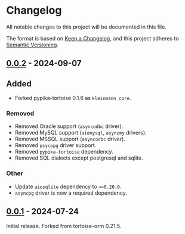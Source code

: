 # Changelog

All notable changes to this project will be documented in this file.

The format is based on [Keep a Changelog], and this project adheres to [Semantic Versioning].

## [0.0.2] - 2024-09-07

## Added

- Forked pypika-tortoise 0.1.6 as `kleinmann_core`.

### Removed

- Removed Oracle support (`asyncodbc` driver).
- Removed MySQL support (`aiomysql`, `asyncmy` drivers).
- Removed MSSQL support (`asyncodbc` driver).
- Removed `psycopg` driver support.
- Removed `pypika-tortoise` dependency.
- Removed SQL dialects except postgresql and sqlite.

### Other

- Update `aiosqlite` dependency to `>=0.20.0`.
- `asyncpg` driver is now a required dependency.

## [0.0.1] - 2024-07-24

Initial release. Forked from tortoise-orm 0.21.5.

<!-- Links -->
[keep a changelog]: https://keepachangelog.com/en/1.0.0/
[semantic versioning]: https://semver.org/spec/v2.0.0.html

<!-- Versions -->
[Unreleased]: https://github.com/kleinmann-orm/kleinmann-orm/compare/0.0.2...main
[0.0.2]: https://github.com/kleinmann-orm/kleinmann-orm/compare/0.0.1...0.0.2
[0.0.1]: https://github.com/kleinmann-orm/kleinmann-orm/compare/bfbbdd1308c5fd1263d50ba2783591e255df30ba...0.0.1

